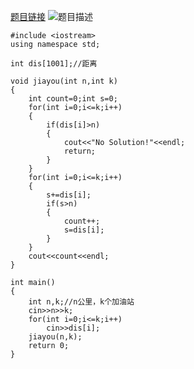 [题目链接](https://acm.sdut.edu.cn/onlinejudge2/index.php/Home/Contest/contestproblem/cid/2467/pid/1750.html)
![题目描述](http://wx2.sinaimg.cn/mw690/0060lm7Tly1fsqnrw3rbxj30mx0mj402.jpg)


```
#include <iostream>
using namespace std;
 
int dis[1001];//距离
 
void jiayou(int n,int k)
{
    int count=0;int s=0;
    for(int i=0;i<=k;i++)
    {
        if(dis[i]>n)
        {
            cout<<"No Solution!"<<endl;
            return;
        }
    }
    for(int i=0;i<=k;i++)
    {
        s+=dis[i];
        if(s>n)
        {
            count++;
            s=dis[i];
        }
    }
    cout<<count<<endl;
}
 
int main()
{
    int n,k;//n公里，k个加油站
    cin>>n>>k;
    for(int i=0;i<=k;i++)
        cin>>dis[i];
    jiayou(n,k);
    return 0;
}

```